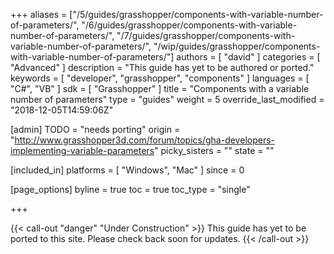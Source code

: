 +++
aliases = ["/5/guides/grasshopper/components-with-variable-number-of-parameters/", "/6/guides/grasshopper/components-with-variable-number-of-parameters/", "/7/guides/grasshopper/components-with-variable-number-of-parameters/", "/wip/guides/grasshopper/components-with-variable-number-of-parameters/"]
authors = [ "david" ]
categories = [ "Advanced" ]
description = "This guide has yet to be authored or ported."
keywords = [ "developer", "grasshopper", "components" ]
languages = [ "C#", "VB" ]
sdk = [ "Grasshopper" ]
title = "Components with a variable number of parameters"
type = "guides"
weight = 5
override_last_modified = "2018-12-05T14:59:06Z"

[admin]
TODO = "needs porting"
origin = "http://www.grasshopper3d.com/forum/topics/gha-developers-implementing-variable-parameters"
picky_sisters = ""
state = ""

[included_in]
platforms = [ "Windows", "Mac" ]
since = 0

[page_options]
byline = true
toc = true
toc_type = "single"

+++

 
{{< call-out "danger" "Under Construction" >}}
This guide has yet to be ported to this site. Please check back soon for updates.
{{< /call-out >}}


